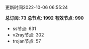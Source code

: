 更新时间2022-10-06 06:55:24

**总订阅: 73**
**总节点: 1992**
**有效节点: 990**
- ss节点: 631
- v2ray节点: 302
- trojan节点: 57
